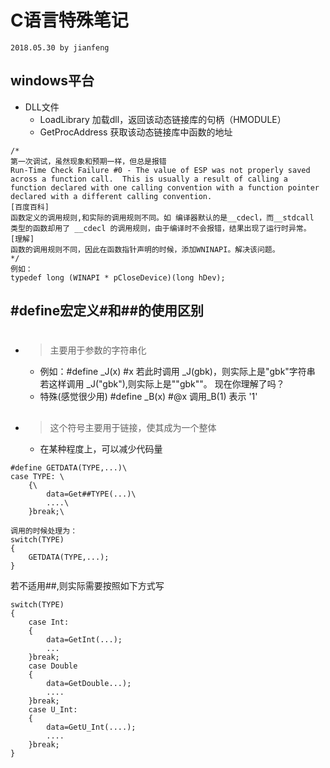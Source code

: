 # **C语言特殊笔记**
`2018.05.30 by jianfeng`

## windows平台
- DLL文件
	- LoadLibrary 加载dll，返回该动态链接库的句柄（HMODULE）
	- GetProcAddress 获取该动态链接库中函数的地址
```
/*
第一次调试，虽然现象和预期一样，但总是报错
Run-Time Check Failure #0 - The value of ESP was not properly saved across a function call.  This is usually a result of calling a function declared with one calling convention with a function pointer declared with a different calling convention.
[百度百科]
函数定义的调用规则,和实际的调用规则不同。如 编译器默认的是__cdecl，而__stdcall 类型的函数却用了 __cdecl 的调用规则，由于编译时不会报错，结果出现了运行时异常。
[理解]
函数的调用规则不同，因此在函数指针声明的时候，添加WNINAPI。解决该问题。
*/
例如：
typedef long (WINAPI * pCloseDevice)(long hDev);
```

## #define宏定义#和##的使用区别
- #
	> 主要用于参数的字符串化
	- 例如：#define _J(x)	#x
		若此时调用 _J(gbk)，则实际上是"gbk"字符串
		若这样调用 _J("gbk"),则实际上是"\"gbk\""。
		现在你理解了吗？
	- 特殊(感觉很少用) #define  _B(x)  #@x
		调用_B(1) 表示  '1'
- ##
	> 这个符号主要用于链接，使其成为一个整体
	- 在某种程度上，可以减少代码量
```
#define GETDATA(TYPE,...)\
case TYPE: \
    {\
        data=Get##TYPE(...)\
        ....\
    }break;\

调用的时候处理为：
switch(TYPE)
{
    GETDATA(TYPE,...);
}
```
若不适用##,则实际需要按照如下方式写
```
switch(TYPE)
{
    case Int:
    {
        data=GetInt(...);
        ...
    }break;
    case Double
    {
        data=GetDouble...);
        ....
    }break;
    case U_Int:
    {
        data=GetU_Int(....);
        ....
    }break;
}
```
